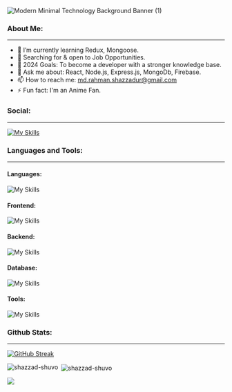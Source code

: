 
![Modern Minimal Technology Background Banner (1)](https://github.com/Shazzad-Shuvo/Shazzad-Shuvo/assets/100529408/9c2ddc46-de55-48ee-969f-c6a34674acbb)


<h3 align="left">About Me:</h3>

---

- 🔭 I’m currently learning Redux, Mongoose.
- 👯 Searching for & open to Job Opportunities.
- 🌱 2024 Goals: To become a developer with a stronger knowledge base.
- 💬 Ask me about: React, Node.js, Express.js, MongoDb, Firebase.
- 📫 How to reach me: md.rahman.shazzadur@gmail.com
- ⚡ Fun fact: I'm an Anime Fan.

<h3 align="left">Social:</h3>

---
[![My Skills](https://skillicons.dev/icons?i=linkedin)](https://www.linkedin.com/in/shazzad-shuvo)

<h3 align="left">Languages and Tools:</h3>

---

<h4 align="left">Languages:</h4>

![My Skills](https://skillicons.dev/icons?i=js,py)

<h4 align="left">Frontend:</h4>

![My Skills](https://skillicons.dev/icons?i=html,css,tailwind,react,nextjs)

<h4 align="left">Backend:</h4>

![My Skills](https://skillicons.dev/icons?i=nodejs,expressjs)

<h4 align="left">Database:</h4>

![My Skills](https://skillicons.dev/icons?i=mongodb)

<h4 align="left">Tools:</h4>

![My Skills](https://skillicons.dev/icons?i=github,firebase,vercel,netlify,figma)


<h3 align="left">Github Stats:</h3>

---

[![GitHub Streak](https://github-readme-streak-stats.herokuapp.com?user=Shazzad-Shuvo&theme=vue)](https://git.io/streak-stats)



<p><img align="left" src="https://github-readme-stats.vercel.app/api/top-langs?username=shazzad-shuvo&show_icons=true&locale=en&layout=compact" alt="shazzad-shuvo" /></p>

<p>&nbsp;<img align="center" src="https://github-readme-stats.vercel.app/api?username=shazzad-shuvo&show_icons=true&locale=en" alt="shazzad-shuvo" /></p>
<img src="http://github-profile-summary-cards.vercel.app/api/cards/stats?username=shazzad-shuvo&theme=vue"/>



